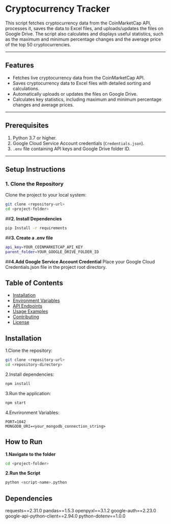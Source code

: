 # Cryptocurrency Tracker

This script fetches cryptocurrency data from the CoinMarketCap API, processes it, saves the data to Excel files, and uploads/updates the files on Google Drive. The script also calculates and displays useful statistics, such as the maximum and minimum percentage changes and the average price of the top 50 cryptocurrencies.

---

## **Features**
- Fetches live cryptocurrency data from the CoinMarketCap API.
- Saves cryptocurrency data to Excel files with detailed sorting and calculations.
- Automatically uploads or updates the files on Google Drive.
- Calculates key statistics, including maximum and minimum percentage changes and average prices.

---

## **Prerequisites**
1. Python 3.7 or higher.
2. Google Cloud Service Account credentials (`Credentials.json`).
3. `.env` file containing API keys and Google Drive folder ID.

---

## **Setup Instructions**

### **1. Clone the Repository**
Clone the project to your local system:
```bash
git clone <repository-url>
cd <project-folder>
```
##**2. Install Dependencies**
```bash
pip Install -r requirements
```

##**3. Create a .env file**
```bash
api_key=YOUR_COINMARKETCAP_API_KEY
parent_folder=YOUR_GOOGLE_DRIVE_FOLDER_ID
```

##**4.Add Google Service Account Credential**
Place your Google Cloud Credentials.json file in the project root directory.


## Table of Contents
- [Installation](#installation)
- [Environment Variables](#environment-variables)
- [API Endpoints](#api-endpoints)
- [Usage Examples](#usage-examples)
- [Contributing](#contributing)
- [License](#license)
## Installation


1.Clone the repository:
   ```bash
   git clone <repository-url>
   cd <repository-directory>
```
2.Install dependencies:
```bash
npm install
```
3.Run the application:
```bash
npm start
```
4.Envrironment Variables:
```plaintext
PORT=1042
MONGODB_URI=<your_mongodb_connection_string>
```



## How to Run

**1.Navigate to the folder**
```bash
cd <project-folder>
```
**2.Run the Script**

```bash
python <script-name>.python
```

## Dependencies

requests==2.31.0
pandas==1.5.3
openpyxl==3.1.2
google-auth==2.23.0
google-api-python-client==2.94.0
python-dotenv==1.0.0
